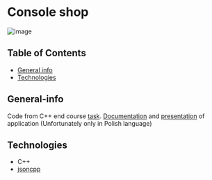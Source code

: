 # Console shop
![image](https://user-images.githubusercontent.com/61603558/211168767-49c07c41-ec81-4b4a-a6e6-68d55079bd90.png)

## Table of Contents
* [General info](#general-info)
* [Technologies](#technologies)

## General-info
Code from C++ end course [task](https://github.com/Bronid/C-ProjectRest-CDV/blob/main/projekt.pdf). [Documentation](https://github.com/Bronid/C-ProjectRest-CDV/blob/main/Dokumentacja/Dokumentacja_ProjectZaliczyniowy_ProjectRest.pdf) and [presentation](https://github.com/Bronid/C-ProjectRest-CDV/blob/main/RestPrezentacja.pptx) of application (Unfortunately only in Polish language)


## Technologies
* C++
* [jsoncpp](https://github.com/open-source-parsers/jsoncpp)
